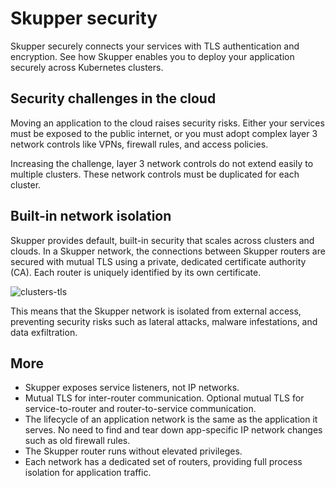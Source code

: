 # Skupper security

Skupper securely connects your services with TLS authentication and
encryption.  See how Skupper enables you to deploy your application
securely across Kubernetes clusters.

## Security challenges in the cloud

Moving an application to the cloud raises security risks.  Either your
services must be exposed to the public internet, or you must adopt
complex layer 3 network controls like VPNs, firewall rules, and access
policies.

Increasing the challenge, layer 3 network controls do not extend
easily to multiple clusters.  These network controls must be
duplicated for each cluster.

## Built-in network isolation

Skupper provides default, built-in security that scales across
clusters and clouds.  In a Skupper network, the connections between
Skupper routers are secured with mutual TLS using a private, dedicated
certificate authority (CA).  Each router is uniquely identified by its
own certificate.

![clusters-tls](../images/clusters-tls.svg)

This means that the Skupper network is isolated from external access,
preventing security risks such as lateral attacks, malware
infestations, and data exfiltration.

## More

- Skupper exposes service listeners, not IP networks.
- Mutual TLS for inter-router communication.  Optional mutual TLS for
  service-to-router and router-to-service communication.
- The lifecycle of an application network is the same as the
  application it serves.  No need to find and tear down app-specific
  IP network changes such as old firewall rules.
- The Skupper router runs without elevated privileges.
- Each network has a dedicated set of routers, providing full process
  isolation for application traffic.
